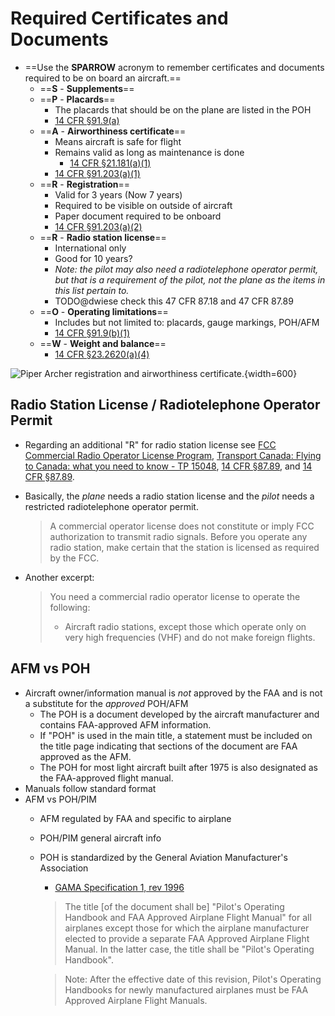 # Required Certificates and Documents

* ==Use the **SPARROW** acronym to remember certificates and documents required to be on board an aircraft.==
  * ==**S** - **Supplements**==
  * ==**P** - **Placards**==
    * The placards that should be on the plane are listed in the POH
    * [14 CFR &sect;91.9(a)](https://www.ecfr.gov/current/title-14/part-91/section-91.9#p-91.9(a))
  * ==**A** - **Airworthiness certificate**==
    * Means aircraft is safe for flight
    * Remains valid as long as maintenance is done
      * [14 CFR &sect;21.181(a)(1)](https://www.ecfr.gov/current/title-14/part-21/section-21.181#p-21.181(a)(1))
    * [14 CFR &sect;91.203(a)(1)](https://www.ecfr.gov/current/title-14/part-91/section-91.203#p-91.203(a)(1))
  * ==**R** - **Registration**==
    * Valid for 3 years (Now 7 years)
    * Required to be visible on outside of aircraft
    * Paper document required to be onboard
    * [14 CFR &sect;91.203(a)(2)](https://www.ecfr.gov/current/title-14/part-91/section-91.203#p-91.203(a)(2))
  * ==**R** - **Radio station license**==
    * International only
    * Good for 10 years?
    * *Note: the pilot may also need a radiotelephone operator permit, but that is a requirement of the pilot, not the plane as the items in this list pertain to.*
    * TODO@dwiese check this 47 CFR 87.18 and 47 CFR 87.89
  * ==**O** - **Operating limitations**==
    * Includes but not limited to: placards, gauge markings, POH/AFM
    * [14 CFR &sect;91.9(b)(1)](https://www.ecfr.gov/current/title-14/part-91/section-91.9#p-91.9(b)(1))
  * ==**W** - **Weight and balance**==
    * [14 CFR &sect;23.2620(a)(4)](https://www.ecfr.gov/current/title-14/part-23/section-23.2620#p-23.2620(a)(4))

![Piper Archer registration and airworthiness certificate.](/img/archer/archer-registration-airworthiness.jpeg){width=600}

## Radio Station License / Radiotelephone Operator Permit

* Regarding an additional "R" for radio station license see [FCC Commercial Radio Operator License Program](https://www.fcc.gov/wireless/bureau-divisions/mobility-division/commercial-radio-operator-license-program), [Transport Canada: Flying to Canada: what you need to know - TP 15048](https://tc.canada.ca/en/aviation/general-operating-flight-rules/flying-canada-what-you-need-know-tp-15048), [14 CFR &sect;87.89](https://www.ecfr.gov/current/title-47/chapter-I/subchapter-D/part-87/subpart-C/subject-group-ECFR7723e17ce169759/section-87.89), and [14 CFR &sect;87.89](https://www.ecfr.gov/current/title-47/chapter-I/subchapter-D/part-87/subpart-B/section-87.18).
* Basically, the *plane* needs a radio station license and the *pilot* needs a restricted radiotelephone operator permit.

    > A commercial operator license does not constitute or imply FCC authorization to transmit radio signals.
    > Before you operate any radio station, make certain that the station is licensed as required by the FCC.

* Another excerpt:

    > You need a commercial radio operator license to operate the following:
    >
    > * Aircraft radio stations, except those which operate only on very high frequencies (VHF) and do not make foreign flights.

## AFM vs POH

* Aircraft owner/information manual is *not* approved by the FAA and is not a substitute for the *approved* POH/AFM
  * The POH is a document developed by the aircraft manufacturer and contains FAA-approved AFM information.
  * If "POH" is used in the main title, a statement must be included on the title page indicating that sections of the document are FAA approved as the AFM.
  * The POH for most light aircraft built after 1975 is also designated as the FAA-approved flight manual.
* Manuals follow standard format
* AFM vs POH/PIM
  * AFM regulated by FAA and specific to airplane
  * POH/PIM general aircraft info
  * POH is standardized by the General Aviation Manufacturer's Association
    * [GAMA Specification 1, rev 1996](https://gama.aero/documents/gama-specification-1-specification-for-pilots-operating-handbook-version-2-0/)

    > The title [of the document shall be] "Pilot's Operating Handbook and FAA Approved Airplane Flight Manual" for all airplanes except those for which the airplane manufacturer elected to provide a separate FAA Approved Airplane Flight Manual. In the latter case, the title shall be "Pilot's Operating Handbook".

    > Note: After the effective date of this revision, Pilot's Operating Handbooks for newly manufactured airplanes must be FAA Approved Airplane Flight Manuals.
